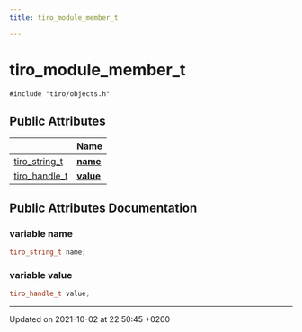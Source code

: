 ```yaml
---
title: tiro_module_member_t

---
```


# tiro_module_member_t






`#include "tiro/objects.h"`

## Public Attributes

|                | Name           |
| -------------- | -------------- |
| [tiro&#95;string&#95;t](/docs/api/files/def&#95;8h#typedef-tiro-string-t) | **[name](/docs/api/classes/structtiro__module__member__t#variable-name)**  |
| [tiro&#95;handle&#95;t](/docs/api/files/def&#95;8h#typedef-tiro-handle-t) | **[value](/docs/api/classes/structtiro__module__member__t#variable-value)**  |

## Public Attributes Documentation

### variable name

```cpp
tiro_string_t name;
```


### variable value

```cpp
tiro_handle_t value;
```


-------------------------------

Updated on 2021-10-02 at 22:50:45 +0200